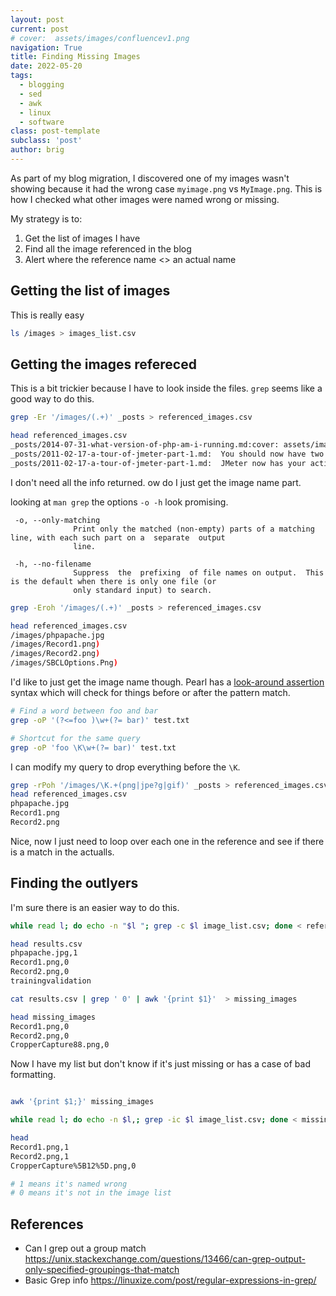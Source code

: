 ```yaml
---
layout: post
current: post
# cover:  assets/images/confluencev1.png
navigation: True
title: Finding Missing Images
date: 2022-05-20
tags:
  - blogging
  - sed
  - awk
  - linux
  - software
class: post-template
subclass: 'post'
author: brig
---
```


As part of my blog migration, I discovered one of my images wasn't showing because it had the wrong case `myimage.png` vs `MyImage.png`. This is how I checked what other images were named wrong or missing.

My strategy is to:
1. Get the list of images I have
2. Find all the image referenced in the blog
3. Alert where the reference name <> an actual name

## Getting the list of images

This is really easy
```bash
ls /images > images_list.csv
```

## Getting the images refereced

This is a bit trickier because I have to look inside the files. `grep` seems like a good way to do this.

```bash
grep -Er '/images/(.+)' _posts > referenced_images.csv

head referenced_images.csv
_posts/2014-07-31-what-version-of-php-am-i-running.md:cover: assets/images/phpapache.jpg
_posts/2011-02-17-a-tour-of-jmeter-part-1.md:  You should now have two elements. ![Record1](/assets/images/Record1.png)
_posts/2011-02-17-a-tour-of-jmeter-part-1.md:  JMeter now has your actions recorded ![Record2](/assets/images/Record2.png)
```

I don't need all the info returned. ow do I just get the image name part.

looking at `man grep` the options `-o -h` look promising.

```
 -o, --only-matching
              Print only the matched (non-empty) parts of a matching line, with each such part on a  separate  output
              line.

 -h, --no-filename
              Suppress  the  prefixing  of file names on output.  This is the default when there is only one file (or
              only standard input) to search.
```

```bash
grep -Eroh '/images/(.+)' _posts > referenced_images.csv

head referenced_images.csv
/images/phpapache.jpg
/images/Record1.png)
/images/Record2.png)
/images/SBCLOptions.Png)
```

I'd like to just get the image name though. Pearl has a [look-around assertion](https://perldoc.perl.org/perlre#Lookaround-Assertions) syntax which will check for things before or after the pattern match.

```bash
# Find a word between foo and bar
grep -oP '(?<=foo )\w+(?= bar)' test.txt

# Shortcut for the same query
grep -oP 'foo \K\w+(?= bar)' test.txt
```

I can modify my query to drop everything before the `\K`.
```bash
grep -rPoh '/images/\K.+(png|jpe?g|gif)' _posts > referenced_images.csv
head referenced_images.csv
phpapache.jpg
Record1.png
Record2.png
```

Nice, now I just need to loop over each one in the reference and see if there is a match in the actualls.

## Finding the outlyers

I'm sure there is an easier way to do this.

```bash
while read l; do echo -n "$l "; grep -c $l image_list.csv; done < referenced_images.csv  > results.csv

head results.csv
phpapache.jpg,1
Record1.png,0
Record2.png,0
trainingvalidation

cat results.csv | grep ' 0' | awk '{print $1}'  > missing_images

head missing_images
Record1.png,0
Record2.png,0
CropperCapture88.png,0

```

Now I have my list but don't know if it's just missing or has a case of bad formatting.

```bash

awk '{print $1;}' missing_images

while read l; do echo -n $l,; grep -ic $l image_list.csv; done < missing_images > wrong_case.csv

head
Record1.png,1
Record2.png,1
CropperCapture%5B12%5D.png,0

# 1 means it's named wrong
# 0 means it's not in the image list
```

## References
- Can I grep out a group match https://unix.stackexchange.com/questions/13466/can-grep-output-only-specified-groupings-that-match
- Basic Grep info https://linuxize.com/post/regular-expressions-in-grep/
